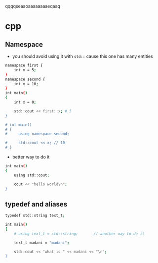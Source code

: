 qqqqseaaoaaaaaaaaeqaaq

# cpp

## Namespace
- you should avoid using it with `std::` cause this one has many entities 

```bash
namespace first {
    int x = 5;
}
namespace second {
    int x = 10;
}
int main()
{
    int x = 0;

    std::cout << first::x; # 5
}

# int main()
# {
#     using namespace second;

#     std::cout << x; // 10
# }
```
- better way to do it
```bash
int main()
{
    using std::cout;

    cout << "hello world\n"; 
}
```

## typedef and aliases
```bash
typedef std::string text_t;

int main()
{
    # using text_t = std::string;       // another way to do it

    text_t madani = "madani";

    std::cout << "what is " << madani << "\n";
}
```
